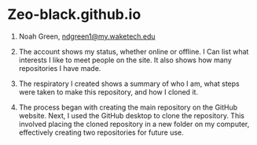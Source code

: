 # Zeo-black.github.io
1. Noah Green, ndgreen1@my.waketech.edu

2. The account shows my status, whether online or offline. I Can list what interests I like to meet people on the site. It also shows how many repositories I have made. 

3. The respiratory I created shows a summary of who I am, what steps were taken to make this repository, and how I cloned it.
 
4. The process began with creating the main repository on the GitHub website. Next, I used the GitHub desktop to clone the repository. This involved placing the cloned repository in a new folder on my computer, effectively creating two repositories for future use.
